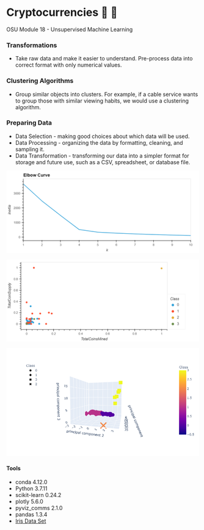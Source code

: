 # Cryptocurrencies :money_with_wings: :currency_exchange:
OSU Module 18 - Unsupervised Machine Learning

### Transformations
  * Take raw data and make it easier to understand.  Pre-process data into correct format with only numerical values.

### Clustering Algorithms
  * Group similar objects into clusters. For example, if a cable service wants to group those with similar viewing habits, we would use a clustering algorithm.


### Preparing Data
  - Data Selection - making good choices about which data will be used.
  - Data Processing - organizing the data by formatting, cleaning, and sampling it.
  - Data Transformation - transforming our data into a simpler format for storage and future use, such as a CSV, spreadsheet, or database file.


  ![](Resources/elbow.png)

  ![](Resources/2d.png)

  ![](Resources/3d.png)




#### Tools
  * conda 4.12.0
  * Python 3.7.11
  * scikit-learn 0.24.2
  * plotly 5.6.0
  * pyviz_comms 2.1.0
  * pandas 1.3.4
  * [Iris Data Set](https://archive.ics.uci.edu/ml/datasets/iris)
